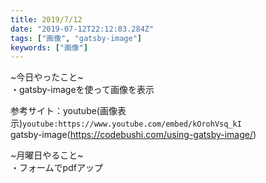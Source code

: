 ```yaml
---
title: 2019/7/12
date: "2019-07-12T22:12:03.284Z"
tags: ["画像", "gatsby-image"]
keywords: ["画像"]
---
```

~今日やったこと~\
・gatsby-imageを使って画像を表示

参考サイト：youtube(画像表示)`youtube:https://www.youtube.com/embed/kOrohVsq_kI` \
gatsby-image(https://codebushi.com/using-gatsby-image/) 


~月曜日やること~\
・フォームでpdfアップ